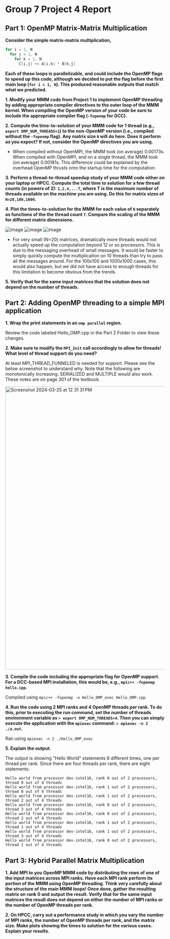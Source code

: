 # Group 7 Project 4 Report

## Part 1: OpenMP Matrix-Matrix Multiplication

**Consider the simple matrix-matrix multiplication,**

```C
for i = 1, N
  for j = 1, N
    for k = 1, N
      C[i,j] += A[i,k] * B[k,j]
```

**Each of these loops is parallelizable, and could include the OpenMP flags to speed up this code, although we decided to put the flag before the first main loop (`for i = 1, N`). This produced reasonable outputs that match what we predicted.**


**1. Modify your MMM code from Project 1 to implement OpenMP threading by adding appropriate compiler directives to the outer loop of the MMM kernel. When compiling the OpenMP version of your code be sure to include the appropriate compiler flag (`-fopenmp` for GCC).**

**2. Compute the time-to-solution of your MMM code for 1 thread (e.g., `export OMP_NUM_THREADS=1`) to the non-OpenMP version (i.e., compiled without the `-fopenmp` flag). Any matrix size `N` will do here. Does it perform as you expect? If not, consider the OpenMP directives you are using.**

 - When compiled without OpenMPI, the MMM took (on average) 0.00173s. When compiled with OpenMPI, and on a single thread, the MMM took (on average) 0.00181s. This difference could be explained by the overhead OpenMP thrusts onto the startup time for the computation.



**3. Perform a thread-to-thread speedup study of your MMM code either on your laptop or HPCC. Compute the total time to solution for a few thread counts (in powers of 2): `1,2,4,...T`, where T is the maximum number of threads available on the machine you are using. Do this for matrix sizes of `N=20,100,1000`.**



**4. Plot the times-to-solution for the MMM for each value of `N` separately as functions of the the thread count `T`. Compare the scaling of the MMM for different matrix dimensions.**

![image](https://github.com/cmse822/project-4-openmp-intro-seven-c-s/assets/66758039/bd882007-4dc3-4d24-b59c-31c3986bb08a)
![image](https://github.com/cmse822/project-4-openmp-intro-seven-c-s/assets/66758039/4a8a8a57-b143-4b75-9b26-9876d068b6d1)
![image](https://github.com/cmse822/project-4-openmp-intro-seven-c-s/assets/66758039/79bd9de8-925f-45e5-b756-da2c24f7079f)

 - For very small (N=20) matrices, dramatically more threads would not actually speed up the computation beyond 12 or so processors. This is due to the messaging overhead of small messages. It would be faster to simply quickly compute the multiplicaiton on 10 threads than try to pass all the messages around. For the 100x100 and 1000x1000 cases, this would also happen, but we did not have access to enough threads for this limitation to become obvious from the trends. 

**5. Verify that for the same input matrices that the solution does not depend on the number of threads.**



## Part 2: Adding OpenMP threading to a simple MPI application

**1. Wrap the print statements in an `omp parallel` region.**

Review the code labeled Hello_OMP.cpp in the Part 2 Folder to view these changes.

**2. Make sure to modify the `MPI_Init` call accordingly to allow for threads! What level of thread support do you need?**

At least MPI_THREAD_FUNNELED is needed for support. Please see the below screenshot to understand why. Note that the following are monotonically increasing. SERIALIZED and MULTIPLE would also work. These notes are on page 301 of the textbook. 

<img width="892" alt="Screenshot 2024-03-25 at 12 31 31 PM" src="https://github.com/cmse822/project-4-openmp-intro-seven-c-s/assets/143351616/8e3ff691-d616-4ab0-9b92-f415428481e6">


**3. Compile the code including the appropriate flag for OpenMP support. For a GCC-based MPI installation, this would be, e.g., `mpic++ -fopenmp hello.cpp`.**

Compiled using `mpic++ -fopenmp -o Hello_OMP_exec Hello_OMP.cpp`

**4. Run the code using 2 MPI ranks and 4 OpenMP threads per rank. To do this, prior to executing the run command, set the number of threads environment variable as `> export OMP_NUM_THREADS=4`. Then you can simply execute the application with the `mpiexec` command: `> mpiexec -n 2 ./a.out`.**

Ran using `mpiexec -n 2 ./Hello_OMP_exec`

**5. Explain the output.**

The output is showing "Hello World" statements 8 different times, one per thread per rank. Since there are four threads per rank, there are eight statements. 
```
Hello world from processor dev-intel16, rank 0 out of 2 processors, thread 0 out of 4 threads
Hello world from processor dev-intel16, rank 1 out of 2 processors, thread 0 out of 4 threads
Hello world from processor dev-intel16, rank 1 out of 2 processors, thread 2 out of 4 threads
Hello world from processor dev-intel16, rank 0 out of 2 processors, thread 3 out of 4 threads
Hello world from processor dev-intel16, rank 0 out of 2 processors, thread 2 out of 4 threads
Hello world from processor dev-intel16, rank 1 out of 2 processors, thread 1 out of 4 threads
Hello world from processor dev-intel16, rank 1 out of 2 processors, thread 3 out of 4 threads
Hello world from processor dev-intel16, rank 0 out of 2 processors, thread 1 out of 4 threads
```

## Part 3: Hybrid Parallel Matrix Multiplication

**1. Add MPI to  you OpenMP MMM code by distributing the rows of one of the input matrices across MPI ranks. Have each MPI rank perform its portion of the MMM using OpenMP threading. Think very carefully about the structure of the main MMM loops! Once done, gather the resulting matrix on rank 0 and output the result. Verify that for the same input matrices the result does not depend on either the number of MPI ranks or the number of OpenMP threads per rank.**


**2. On HPCC, carry out a performance study in which you vary the number of MPI ranks, the number of OpenMP threads per rank, and the matrix size. Make plots showing the times to solution for the various cases. Explain your results.**

